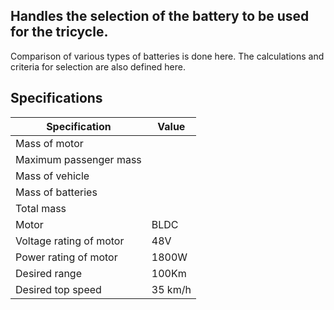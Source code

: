 ## Handles the selection of the battery to be used for the tricycle.

Comparison of various types of batteries is done here.
The calculations and criteria for selection are also defined here.

## Specifications


| Specification | Value |
| ----------- | ----------- |
| Mass of motor      |        |
| Maximum passenger mass  |  |
| Mass of vehicle  |  |
| Mass of batteries |  |
| Total mass |  |
| Motor      |   BLDC     |
| Voltage rating of motor  | 48V  |
| Power rating of motor  | 1800W  |
| Desired range      |   100Km     |
| Desired top speed | 35 km/h  |
